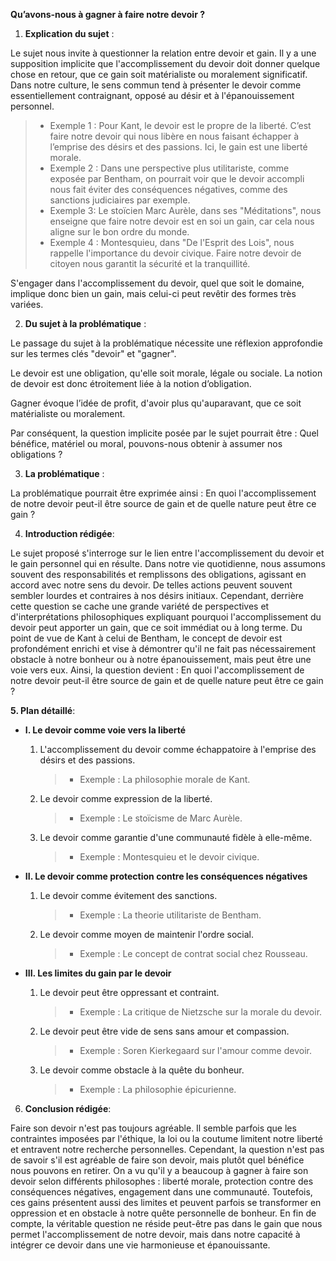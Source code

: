 **Qu’avons-nous à gagner à faire notre devoir ?**

1. **Explication du sujet** :

Le sujet nous invite à questionner la relation entre devoir et gain. Il y a une supposition implicite que l'accomplissement du devoir doit donner quelque chose en retour, que ce gain soit matérialiste ou moralement significatif. Dans notre culture, le sens commun tend à présenter le devoir comme essentiellement contraignant, opposé au désir et à l'épanouissement personnel.

> - Exemple 1 : Pour Kant, le devoir est le propre de la liberté. C’est faire notre devoir qui nous libère en nous faisant échapper à l’emprise des désirs et des passions. Ici, le gain est une liberté morale.
> - Exemple 2 : Dans une perspective plus utilitariste, comme exposée par Bentham, on pourrait voir que le devoir accompli nous fait éviter des conséquences négatives, comme des sanctions judiciaires par exemple.
> - Exemple 3: Le stoïcien Marc Aurèle, dans ses "Méditations", nous enseigne que faire notre devoir est en soi un gain, car cela nous aligne sur le bon ordre du monde.
> - Exemple 4 : Montesquieu, dans "De l'Esprit des Lois", nous rappelle l'importance du devoir civique. Faire notre devoir de citoyen nous garantit la sécurité et la tranquillité.

S'engager dans l'accomplissement du devoir, quel que soit le domaine, implique donc bien un gain, mais celui-ci peut revêtir des formes très variées.

2. **Du sujet à la problématique** :

Le passage du sujet à la problématique nécessite une réflexion approfondie sur les termes clés "devoir" et "gagner". 

Le devoir est une obligation, qu'elle soit morale, légale ou sociale. La notion de devoir est donc étroitement liée à la notion d’obligation.

Gagner évoque l’idée de profit, d'avoir plus qu'auparavant, que ce soit matérialiste ou moralement.

Par conséquent, la question implicite posée par le sujet pourrait être : Quel bénéfice, matériel ou moral, pouvons-nous obtenir à assumer nos obligations ? 


3. **La problématique** :

La problématique pourrait être exprimée ainsi : En quoi l'accomplissement de notre devoir peut-il être source de gain et de quelle nature peut être ce gain ?

 
4. **Introduction rédigée**: 

Le sujet proposé s'interroge sur le lien entre l'accomplissement du devoir et le gain personnel qui en résulte. Dans notre vie quotidienne, nous assumons souvent des responsabilités et remplissons des obligations, agissant en accord avec notre sens du devoir. De telles actions peuvent souvent sembler lourdes et contraires à nos désirs initiaux. Cependant, derrière cette question se cache une grande variété de perspectives et d'interprétations philosophiques expliquant pourquoi l'accomplissement du devoir peut apporter un gain, que ce soit immédiat ou à long terme. Du point de vue de Kant à celui de Bentham, le concept de devoir est profondément enrichi et vise à démontrer qu'il ne fait pas nécessairement obstacle à notre bonheur ou à notre épanouissement, mais peut être une voie vers eux. Ainsi, la question devient : En quoi l'accomplissement de notre devoir peut-il être source de gain et de quelle nature peut être ce gain ?

**5. Plan détaillé**:

* **I. Le devoir comme voie vers la liberté**

    1. L'accomplissement du devoir comme échappatoire à l'emprise des désirs et des passions.
          > - Exemple : La philosophie morale de Kant.
    
    2.  Le devoir comme expression de la liberté.
          > - Exemple : Le stoïcisme de Marc Aurèle.

    3.  Le devoir comme garantie d'une communauté fidèle à elle-même.
          > - Exemple : Montesquieu et le devoir civique.

* **II. Le devoir comme protection contre les conséquences négatives**

    1.  Le devoir comme évitement des sanctions.
          > - Exemple : La theorie utilitariste de Bentham.
    
    2.  Le devoir comme moyen de maintenir l'ordre social.
          > - Exemple : Le concept de contrat social chez Rousseau.

* **III. Les limites du gain par le devoir**

    1. Le devoir peut être oppressant et contraint.
          > - Exemple : La critique de Nietzsche sur la morale du devoir.
    
    2.  Le devoir peut être vide de sens sans amour et compassion.
          > - Exemple : Soren Kierkegaard sur l'amour comme devoir.

    3.  Le devoir comme obstacle à la quête du bonheur.
          > - Exemple : La philosophie épicurienne.


6. **Conclusion rédigée**: 

Faire son devoir n'est pas toujours agréable. Il semble parfois que les contraintes imposées par l'éthique, la loi ou la coutume limitent notre liberté et entravent notre recherche personnelles. Cependant, la question n'est pas de savoir s'il est agréable de faire son devoir, mais plutôt quel bénéfice nous pouvons en retirer. On a vu qu'il y a beaucoup à gagner à faire son devoir selon différents philosophes : liberté morale, protection contre des conséquences négatives, engagement dans une communauté. Toutefois, ces gains présentent aussi des limites et peuvent parfois se transformer en oppression et en obstacle à notre quête personnelle de bonheur. En fin de compte, la véritable question ne réside peut-être pas dans le gain que nous permet l'accomplissement de notre devoir, mais dans notre capacité à intégrer ce devoir dans une vie harmonieuse et épanouissante.
